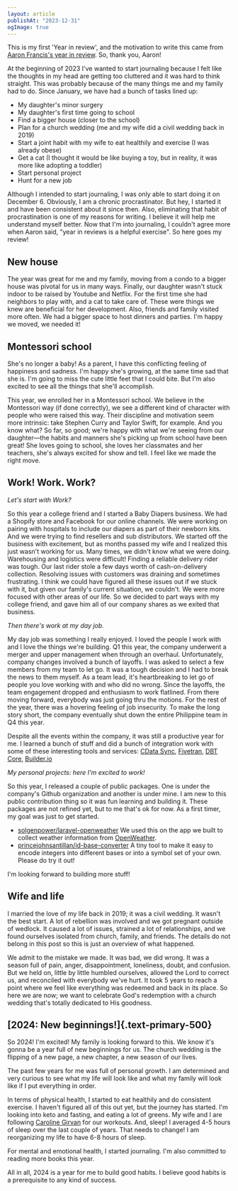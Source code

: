 ```yaml
---
layout: article
publishAt: "2023-12-31"
ogImage: true
---
```


This is my first 'Year in review', and the motivation to write this came from [Aaron Francis's year in review](https://aaronfrancis.com/2023/year-in-review-2023). So, thank you, Aaron!

At the beginning of 2023 I've wanted to start journaling because I felt like the thoughts in my head are getting too cluttered and it was hard to think straight. This was probably because of the many things me and my family had to do. Since January, we have had a bunch of tasks lined up:

- My daughter's minor surgery
- My daughter's first time going to school
- Find a bigger house (closer to the school)
- Plan for a church wedding (me and my wife did a civil wedding back in 2019)
- Start a joint habit with my wife to eat healthily and exercise (I was already obese)
- Get a cat (I thought it would be like buying a toy, but in reality, it was more like adopting a toddler)
- Start personal project
- Hunt for a new job

Although I intended to start journaling, I was only able to start doing it on December 6. Obviously, I am a chronic procrastinator. But hey, I started it and have been consistent about it since then. Also, eliminating that habit of procrastination is one of my reasons for writing. I believe it will help me understand myself better. Now that I'm into journaling, I couldn't agree more when Aaron said, "year in reviews is a helpful exercise". So here goes my review!

## New house

The year was great for me and my family, moving from a condo to a bigger house was pivotal for us in many ways. Finally, our daughter wasn't stuck indoor to be raised by Youtube and Netflix. For the first time she had neighbors to play with, and a cat to take care of. These were things we knew are beneficial for her development. Also, friends and family visited more often. We had a bigger space to host dinners and parties. I'm happy we moved, we needed it!

## Montessori school

She's no longer a baby! As a parent, I have this conflicting feeling of happiness and sadness. I'm happy she's growing, at the same time sad that she is. I'm going to miss the cute little feet that I could bite. But I'm also excited to see all the things that she'll accomplish.

This year, we enrolled her in a Montessori school. We believe in the Montessori way (if done correctly), we see a different kind of character with people who were raised this way. Their discipline and motivation seem more intrinsic: take Stephen Curry and Taylor Swift, for example. And you know what? So far, so good; we're happy with what we're seeing from our daughter—the habits and manners she's picking up from school have been great! She loves going to school, she loves her classmates and her teachers, she's always excited for show and tell. I feel like we made the right move.

## Work! Work. Work?

_Let's start with Work?_

So this year a college friend and I started a Baby Diapers business. We had a Shopify store and Facebook for our online channels. We were working on pairing with hospitals to include our diapers as part of their newborn kits. And we were trying to find resellers and sub distributors. We started off the business with excitement, but as months passed my wife and I realized this just wasn't working for us. Many times, we didn't know what we were doing. Warehousing and logistics were difficult! Finding a reliable delivery rider was tough. Our last rider stole a few days worth of cash-on-delivery collection. Resolving issues with customers was draining and sometimes frustrating. I think we could have figured all these issues out if we stuck with it, but given our family's current situation, we couldn't. We were more focused with other areas of our life. So we decided to part ways with my college friend, and gave him all of our company shares as we exited that business.

_Then there's work at my day job._

My day job was something I really enjoyed. I loved the people I work with and I love the things we're building. Q1 this year, the company underwent a merger and upper management when through an overhaul. Unfortunately, company changes involved a bunch of layoffs. I was asked to select a few members from my team to let go. It was a tough decision and I had to break the news to them myself. As a team lead, it's heartbreaking to let go of people you love working with and who did no wrong. Since the layoffs, the team engagement dropped and enthusiasm to work flatlined. From there moving forward, everybody was just going thru the motions. For the rest of the year, there was a hovering feeling of job insecurity. To make the long story short, the company eventually shut down the entire Philippine team in Q4 this year.

Despite all the events within the company, it was still a productive year for me. I learned a bunch of stuff and did a bunch of integration work with some of these interesting tools and services: [CData Sync](https://www.cdata.com/sync/), [Fivetran](https://www.fivetran.com/), [DBT Core](https://docs.getdbt.com/), [Builder.io](https://www.builder.io/)

_My personal projects: here I'm excited to work!_

So this year, I released a couple of public packages. One is under the company's Github organization and another is under mine. I am new to this public contribution thing so it was fun learning and building it. These packages are not refined yet, but to me that's ok for now. As a first timer, my goal was just to get started.

- [solgenpower/laravel-openweather](https://github.com/solgenpower/laravel-openweather) We used this on the app we built to collect weather information from [OpenWeather](https://openweathermap.org/).
- [princejohnsantillan/id-base-converter](https://github.com/princejohnsantillan/id-base-converter) A tiny tool to make it easy to encode integers into different bases or into a symbol set of your own. Please do try it out!

I'm looking forward to building more stuff!

## Wife and life

I married the love of my life back in 2019; it was a civil wedding. It wasn't the best start. A lot of rebellion was involved and we got pregnant outside of wedlock. It caused a lot of issues, strained a lot of relationships, and we found ourselves isolated from church, family, and friends. The details do not belong in this post so this is just an overview of what happened.

We admit to the mistake we made. It was bad, we did wrong. It was a season full of pain, anger, disappointment, loneliness, doubt, and confusion. But we held on, little by little humbled ourselves, allowed the Lord to correct us, and reconciled with everybody we've hurt. It took 5 years to reach a point where we feel like everything was redeemed and back in its place. So here we are now; we want to celebrate God's redemption with a church wedding that's totally dedicated to His goodness.

## [2024: New beginnings!]{.text-primary-500}

So 2024! I'm excited! My family is looking forward to this. We know it's gonna be a year full of new beginnings for us. The church wedding is the flipping of a new page, a new chapter, a new season of our lives.

The past few years for me was full of personal growth. I am determined and very curious to see what my life will look like and what my family will look like if I put everything in order.

In terms of physical health, I started to eat healthily and do consistent exercise. I haven't figured all of this out yet, but the journey has started. I'm looking into keto and fasting, and eating a lot of greens. My wife and I are following [Caroline Girvan](https://www.youtube.com/carolinegirvan) for our workouts. And, sleep! I averaged 4-5 hours of sleep over the last couple of years. That needs to change! I am reorganizing my life to have 6-8 hours of sleep.

For mental and emotional health, I started journaling. I'm also committed to reading more books this year.

All in all, 2024 is a year for me to build good habits. I believe good habits is a prerequisite to any kind of success.
